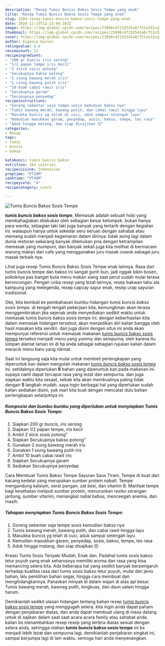 ```yaml
---
description: "Resep Tumis Buncis Bakso Sosis Tempe yang enak"
title: "Resep Tumis Buncis Bakso Sosis Tempe yang enak"
slug: 3204-resep-tumis-buncis-bakso-sosis-tempe-yang-enak
date: 2020-11-23T12:23:04.163Z
image: https://img-global.cpcdn.com/recipes/23096c4f232541a0/751x532cq70/tumis-buncis-bakso-sosis-tempe-foto-resep-utama.jpg
thumbnail: https://img-global.cpcdn.com/recipes/23096c4f232541a0/751x532cq70/tumis-buncis-bakso-sosis-tempe-foto-resep-utama.jpg
cover: https://img-global.cpcdn.com/recipes/23096c4f232541a0/751x532cq70/tumis-buncis-bakso-sosis-tempe-foto-resep-utama.jpg
author: Eugenia Garner
ratingvalue: 4.6
reviewcount: 12
recipeingredient:
- "200 gr buncis iris serong"
- "1/2 papan tempe iris kecil"
- "2 stick sosis potong"
- "Secukupnya bakso potong"
- "2 siung bawang merah iris"
- "1 siung bawang putih iris"
- "10 buah cabai rawit iris"
- "Secukupnya garam"
- "Secukupnya penyedap"
recipeinstructions:
- "Goreng sebentar saja tempe sosis kemudian bakso nya"
- "Tumis bawang merah, bawang putih, dan cabai rawit hingga layu"
- "Masukka buncis yg telah di cuci, aduk sampai setengah layu"
- "Kemudian masukkan garam, penyedap, sosis, bakso, tempe, tes rasa"
- "Aduk hingga matang, dan siap disajikan 😊"
categories:
- Resep
tags:
- tumis
- buncis
- bakso

katakunci: tumis buncis bakso 
nutrition: 163 calories
recipecuisine: Indonesian
preptime: "PT10M"
cooktime: "PT40M"
recipeyield: "4"
recipecategory: Lunch

---
```



![Tumis Buncis Bakso Sosis Tempe](https://img-global.cpcdn.com/recipes/23096c4f232541a0/751x532cq70/tumis-buncis-bakso-sosis-tempe-foto-resep-utama.jpg)

<b><i>tumis buncis bakso sosis tempe</i></b>, Memasak adalah sebuah hobi yang membahagiakan dilakukan oleh sebagian besar kelompok. bukan hanya para wanita, sebagian laki laki juga banyak yang tertarik dengan kegiatan ini. walaupun hanya untuk sekedar seru seruan dengan sahabat atau memang sudah menjadi kegemaran dalam dirinya. tidak asing lagi dalam dunia restoran sekarang banyak ditemukan pria dengan ketrampilan memasak yang mumpuni, dan banyak sekali juga kita melihat di bermacam warung makan dan cafe yang menggunakan juru masak cowok sebagai juru masak terbaik nya.

Lihat juga resep Tumis Buncis Bakso Sosis Tempe enak lainnya. Rasa dari tumis buncis tempe dan bakso ini sangat gurih bun, jadi nggak bikin bosen, pokoknya pas banget buta menu makan siang saat perut sudah mulai terasa keroncongan. Pengan coba resep yang lezat lainnya, resep bakwan tahu ala kampung yang melegenda, resep capcay sayur enak, resep urap sayuran tradisional.

Oke, kita kembali ke pembahasan bumbu hidangan <i>tumis buncis bakso sosis tempe</i>. di tengah tengah pekerjaan kita, kemungkinan akan terasa menggembirakan jika sejenak anda menyediakan sedikit waktu untuk memasak tumis buncis bakso sosis tempe ini. dengan keberhasilan kita dalam memasak hidangan tersebut, akan menjadikan diri kalian bangga oleh hasil masakan kita sendiri. dan juga disini dengan situs ini anda akan mempunyai referensi untuk memasak makanan <u>tumis buncis bakso sosis tempe</u> tersebut menjadi menu yang yummy dan sempurna, oleh karena itu simpan alamat laman ini di hp anda sebagai sebagian rujukan kalian dalam meracik menu baru yang nikmat.


Saat ini langsung saja kita mulai untuk membeli perlengkapan yang diperuntuk kan dalam mengolah makanan <u><i>tumis buncis bakso sosis tempe</i></u> ini. setidaknya diperlukan <b>9</b> bahan yang diperuntuk kan pada makanan ini. supaya nanti dapat tercapai rasa yang lezat dan sempurna. dan juga siapkan waktu kita sesaat, sebab kita akan membuatnya paling tidak dengan <b>5</b> langkah mudah. saya ingin berbagai hal yang diperlukan sudah kalian sediakan disini, yuk mari kita buat dengan mencatat dulu bahan perlengkapan selanjutnya ini.

<!--inarticleads1-->

##### Komposisi dan bumbu-bumbu yang diperlukan untuk menyiapkan Tumis Buncis Bakso Sosis Tempe:

1. Siapkan 200 gr buncis, iris serong
1. Siapkan 1/2 papan tempe, iris kecil
1. Ambil 2 stick sosis potong&#34;
1. Siapkan Secukupnya bakso potong&#34;
1. Gunakan 2 siung bawang merah iris
1. Gunakan 1 siung bawang putih iris
1. Ambil 10 buah cabai rawit iris
1. Siapkan Secukupnya garam
1. Sediakan Secukupnya penyedap


Cara Membuat Tumis Bakso Tempe Sayuran Saus Tiram. Tempe di buat dari kacang kedelai yang merupakan sumber protein nabati. Tempe mengandung kalsium, serat pangan, zat besi, dan vitamin B. Manfaat tempe bagi kesehatan meliputi sumber protein, menurunkan resiko serangan jantung, sumber vitamin, menangkal radial bebas, menceegah anemia, dan masih. 

<!--inarticleads2-->

##### Tahapan menyiapkan Tumis Buncis Bakso Sosis Tempe:

1. Goreng sebentar saja tempe sosis kemudian bakso nya
1. Tumis bawang merah, bawang putih, dan cabai rawit hingga layu
1. Masukka buncis yg telah di cuci, aduk sampai setengah layu
1. Kemudian masukkan garam, penyedap, sosis, bakso, tempe, tes rasa
1. Aduk hingga matang, dan siap disajikan 😊


Kreasi Tumis Sosis Teriyaki Mudah, Enak dan. Padahal tumis sosis bakso telur puyuh yang enak seharusnya memiliki aroma dan rasa yang bisa memancing selera kita. Ada beberapa hal yang sedikit banyak berpengaruh terhadap kualitas rasa dari tumis sosis bakso telur puyuh, mulai dari jenis bahan, lalu pemilihan bahan segar, hingga cara membuat dan menghidangkannya. Panaskan minyak di dalam wajan di atas api besar. Tumis bawang merah, bawnag putih, lengkuas, dan daun salam hingga harum. 

Demikianlah sedikit ulasan hidangan tentang bahan resep <u>tumis buncis bakso sosis tempe</u> yang menggugah selera. kita ingin anda dapat paham dengan penjabaran diatas, dan anda dapat membuat ulang di masa datang untuk di sajikan dalam saat saat acara acara family atau sahabat anda. kalian bs menambahkan resep resep yang tertera diatas sesuai dengan selera anda, sehingga olahan <b>tumis buncis bakso sosis tempe</b> ini bs menjadi lebih lezat dan sempurna lagi. demikianlah penjabaran singkat ini, sampai berjumpa lagi di lain waktu. semoga hari anda menyenangkan.
